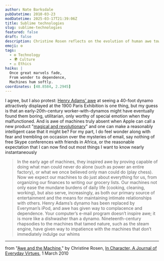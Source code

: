 ```yaml
---
author: Nate Barksdale
pubDatetime: 2010-03-23
modDatetime: 2025-03-17T21:39:06Z
title: Sublime technologies
slug: sublime-technologies
featured: false
draft: false
description: Christine Rosen reflects on the evolution of human awe toward machines from the marvel of the dynamo to the mundanity of modern technology.
emoji: ⚙️
tags:
  - ⚙️ Technology
  - 🌍 Culture
  - ⚖️ Ethics
haiku: |
  Once great marvels fade,  
  From wonder to dependence,  
  Machines hum softly.
coordinates: [48.8584, 2.2945]
---
```


I agree, but I also protest: [Henry Adams' awe](http://books.google.com/books?id=GIVBAAAAYAAJ&pg=PA379&dq=dynamo+and+the+virgin&ei=JQypS5OqOo6WlASwl9HtDA&cd=1#v=onepage&q=dynamo%20and%20the%20virgin&f=false) at seeing a 40-foot dynamo attractively displayed at the 1900 Paris Exhibition is one thing, but my guess is that an early-20th-century worker-with-dynamos might have eventually found them boring, utilitarian, only worthy of special emotion when they malfunctioned. And is awe of machines truly absent when Apple can call a new product "[magical and revolutionary](http://www.apple.com/)" and one can make a reasonably intelligent case that it might be? For my part, I do feel wonder along with fear and trembling on occasion over the mysteries of email, say nothing of free Skype conferences with friends in Africa, or the reasonable expectation that I can now find out most things I want to know nearly instantaneously

> In the early age of machines, they inspired awe by proving capable of doing what man could never do alone (such as power an entire factory), or what we once believed only man could do (play chess). Now we expect our machines to do just about everything for us, from organizing our finances to writing our grocery lists. Our machines not only ease the mundane burdens of daily life (cooking, cleaning, working), but also serve, increasingly, as both our primary source of entertainment and the means for maintaining intimate relationships with others. Henry Adams’s dynamo has been replaced by Everyman’s iPod, and awe has given way to complacence and dependence. Your computer’s e-mail program doesn’t inspire awe; it is more like a dishwasher than a dynamo. Nineteenth-century rhapsodies to the machines that tamed nature, such as the steam engine, have given way to impatience with the machines that don’t immediately indulge our whims

---

from "[Awe and the Machine](http://web.archive.org/web/20170424172057/http://incharacter.org:80/features/awe-and-the-machine/)," by Christine Rosen, [In Character, A Journal of Everyday Virtues](http://web.archive.org/web/20170424172057/http://incharacter.org:80/features/awe-and-the-machine/), 1 March 2010
